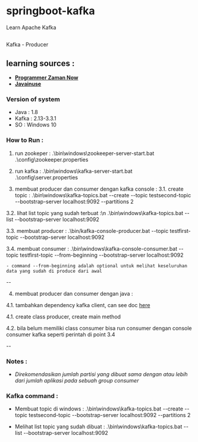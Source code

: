 # springboot-kafka
Learn Apache Kafka

##
Kafka - Producer

## learning sources : 
- [**Programmer Zaman Now**](https://www.youtube.com/watch?v=JTuGhqdhl68&list=PL-CtdCApEFH8dJMuQGojbjUdLEty8mqYF&index=8)
- [**Javainuse**](https://www.javainuse.com/messaging/kafka/architecture)

### Version of system
- Java : 1.8
- Kafka : 2.13-3.3.1
- SO : Windows 10


### How to Run :
1. run zookeper : 
    .\bin\windows\zookeeper-server-start.bat .\config\zookeeper.properties
	
2. run kafka : 
    .\bin\windows\kafka-server-start.bat .\config\server.properties
	
3. membuat producer dan consumer dengan kafka console : 
3.1. create topic : 
    .\bin\windows\kafka-topics.bat --create --topic testsecond-topic --bootstrap-server localhost:9092 --partitions 2
	
3.2. lihat list topic yang sudah terbuat :\n 
    .\bin\windows\kafka-topics.bat --list --bootstrap-server localhost:9092
	
3.3. membuat producer : 
	.\bin/kafka-console-producer.bat --topic testfirst-topic --bootstrap-server localhost:9092
	
3.4. membuat consumer :
	.\bin\windows\kafka-console-consumer.bat --topic testfirst-topic --from-beginning --bootstrap-server localhost:9092
	
	- command --from-beginning adalah optional untuk melihat keseluruhan data yang sudah di produce dari awal

--


4. membuat producer dan consumer dengan java :

4.1. tambahkan dependency kafka client, can see doc [here](https://kafka.apache.org/33/javadoc/index.html?org/apache/kafka/clients/producer/KafkaProducer.html)

4.1. create class producer, create main method

4.2. bila belum memiliki class consumer bisa run consumer dengan console consumer kafka seperti perintah di point 3.4

--




### Notes :
- *Direkomendasikan jumlah partisi yang dibuat sama dengan atau lebih dari jumlah aplikasi pada sebuah group consumer*



### Kafka command :
- Membuat topic di windows :
	.\bin\windows\kafka-topics.bat --create --topic testsecond-topic --bootstrap-server localhost:9092 --partitions 2

- Melihat list topic yang sudah dibuat : 
	.\bin\windows\kafka-topics.bat --list --bootstrap-server localhost:9092
